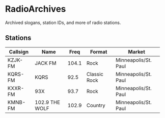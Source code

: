 # RadioArchives
Archived slogans, station IDs, and more of radio stations.

## Stations
| **Callsign** | **Name**       | **Freq** | **Format**   | **Market**           |
|--------------|----------------|----------|--------------|----------------------|
| KZJK-FM      | JACK FM        | 104.1    | Rock         | Minneapolis/St. Paul |
| KQRS-FM      | KQRS           | 92.5     | Classic Rock | Minneapolis/St. Paul |
| KXXR-FM      | 93X            | 93.7     | Rock         | Minneapolis/St. Paul |
| KMNB-FM      | 102.9 THE WOLF | 102.9    | Country      | Minneapolis/St. Paul |
